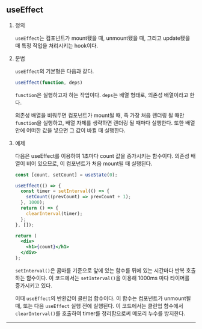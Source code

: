 ## useEffect

1. 정의

   `useEffect`는 컴포넌트가 mount됐을 때, unmount됐을 때, 그리고 update됐을 때 특정 작업을 처리시키는 hook이다.

1. 문법

   `useEffect`의 기본형은 다음과 같다.

   ```jsx
   useEffect(function, deps)
   ```

   `function`은 실행하고자 하는 작업이다. `deps`는 배열 형태로, 의존성 배열이라고 한다.

   의존성 배열을 비워두면 컴포넌트가 mount될 때, 즉 가장 처음 렌더링 될 때만 `function`을 실행하고, 배열 자체를 생략하면 렌더링 될 때마다 실행한다. 또한 배열 안에 어떠한 값을 넣으면 그 값이 바뀔 때 실행한다.

1. 예제

   다음은 useEffect를 이용하여 1초마다 count 값을 증가시키는 함수이다. 의존성 배열이 비어 있으므로, 이 컴포넌트가 처음 mount될 때 실행된다.

   ```jsx
   const [count, setCount] = useState(0);

   useEffect(() => {
     const timer = setInterval(() => {
       setCount((prevCount) => prevCount + 1);
     }, 1000);
     return () => {
       clearInterval(timer);
     };
   }, []);

   return (
     <div>
       <h1>{count}</h1>
     </div>
   );
   ```

   `setInterval()`은 콤마를 기준으로 앞에 있는 함수를 뒤에 있는 시간마다 반복 호출하는 함수이다. 이 코드에서는 `setInterval()`을 이용해 1000ms 마다 타이머를 증가시키고 있다.

   이때 `useEffect`의 반환값이 클린업 함수이다. 이 함수는 컴포넌트가 unmount될 때, 또는 다음 `useEffect` 실행 전에 실행된다. 이 코드에서는 클린업 함수에서 `clearInterval()`를 호출하여 timer를 정리함으로써 메모리 누수를 방지한다.

---
